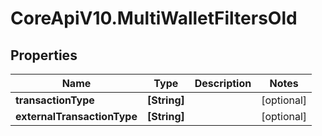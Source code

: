 # CoreApiV10.MultiWalletFiltersOld

## Properties
Name | Type | Description | Notes
------------ | ------------- | ------------- | -------------
**transactionType** | **[String]** |  | [optional] 
**externalTransactionType** | **[String]** |  | [optional] 


